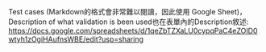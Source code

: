 Test cases (Markdown的格式會非常難以閱讀，因此使用 Google Sheet)，Description of what validation is been used也在表單內的Description敘述:
https://docs.google.com/spreadsheets/d/1qeZbTZXaLU0cypqPaC4eZOID0wtyh1zOgiHAufnsWBE/edit?usp=sharing
